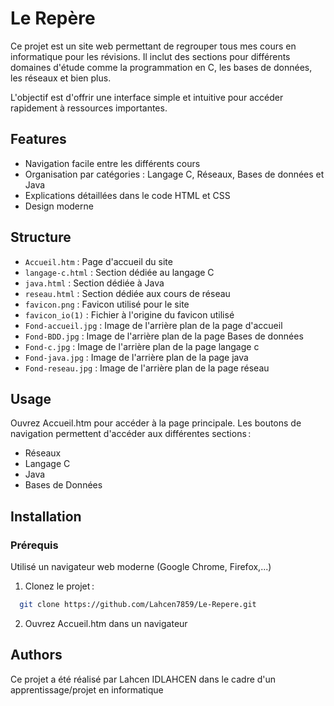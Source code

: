 
# Le Repère

Ce projet est un site web permettant de regrouper tous mes cours en informatique pour les révisions. Il inclut des sections pour différents domaines d'étude comme la programmation en C, 
les bases de données, les réseaux et bien plus.

L'objectif est d'offrir une interface simple et intuitive pour accéder rapidement à ressources importantes.
## Features

- Navigation facile entre les différents cours
- Organisation par catégories : Langage C, Réseaux, Bases de données et Java
- Explications détaillées dans le code HTML et CSS
- Design moderne


## Structure

- `Accueil.htm` : Page d'accueil du site
- `langage-c.html` : Section dédiée au langage C
- `java.html` : Section dédiée à Java
- `reseau.html` : Section dédiée aux cours de réseau
- `favicon.png` : Favicon utilisé pour le site
- `favicon_io(1)` : Fichier à l'origine du favicon utilisé
- `Fond-accueil.jpg` : Image de l'arrière plan de la page d'accueil
- `Fond-BDD.jpg` : Image de l'arrière plan de la page Bases de données
- `Fond-c.jpg` : Image de l'arrière plan de la page langage c
- `Fond-java.jpg` : Image de l'arrière plan de la page java
- `Fond-reseau.jpg` : Image de l'arrière plan de la page réseau
## Usage

Ouvrez Accueil.htm pour accéder à la page principale. Les boutons de navigation permettent d'accéder aux différentes sections :

- Réseaux
- Langage C
- Java
- Bases de Données



## Installation

### Prérequis
Utilisé un navigateur web moderne (Google Chrome, Firefox,...)

1. Clonez le projet : 
```bash
  git clone https://github.com/Lahcen7859/Le-Repere.git
```
2. Ouvrez Accueil.htm dans un navigateur
    
## Authors

Ce projet a été réalisé par Lahcen IDLAHCEN dans le cadre d'un apprentissage/projet en informatique

